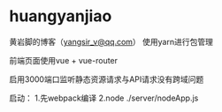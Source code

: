 # huangyanjiao
黄岩脚的博客（yangsir_v@qq.com）
使用yarn进行包管理

前端页面使用vue + vue-router 

启用3000端口监听静态资源请求与API请求没有跨域问题

启动：
1.先webpack编译
2.node ./server/nodeApp.js
